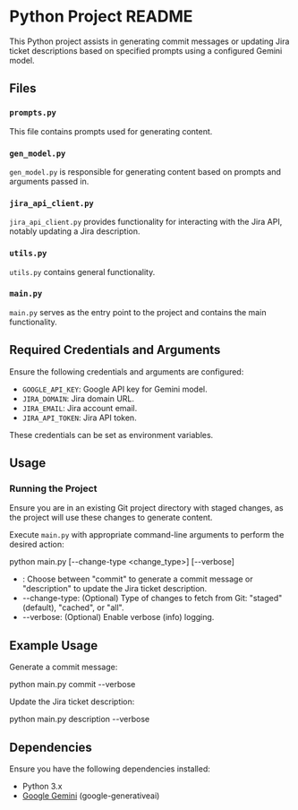 # Python Project README

This Python project assists in generating commit messages or updating Jira ticket descriptions based on specified prompts using a configured Gemini model.

## Files

### `prompts.py`

This file contains prompts used for generating content.

### `gen_model.py`

`gen_model.py` is responsible for generating content based on prompts and arguments passed in.

### `jira_api_client.py`

`jira_api_client.py` provides functionality for interacting with the Jira API, notably updating a Jira description.

### `utils.py`

`utils.py` contains general functionality.

### `main.py`

`main.py` serves as the entry point to the project and contains the main functionality.

## Required Credentials and Arguments

Ensure the following credentials and arguments are configured:

- `GOOGLE_API_KEY`: Google API key for Gemini model.
- `JIRA_DOMAIN`: Jira domain URL.
- `JIRA_EMAIL`: Jira account email.
- `JIRA_API_TOKEN`: Jira API token.

These credentials can be set as environment variables.

## Usage

### Running the Project

Ensure you are in an existing Git project directory with staged changes, as the project will use these changes to generate content.

Execute `main.py` with appropriate command-line arguments to perform the desired action:

python main.py <action> [--change-type <change_type>] [--verbose]

- <action>: Choose between "commit" to generate a commit message or "description" to update the Jira ticket description.
- --change-type: (Optional) Type of changes to fetch from Git: "staged" (default), "cached", or "all".
- --verbose: (Optional) Enable verbose (info) logging.

## Example Usage

Generate a commit message:

python main.py commit --verbose

Update the Jira ticket description:

python main.py description --verbose

## Dependencies

Ensure you have the following dependencies installed:

- Python 3.x
- [Google Gemini](https://pypi.org/project/google-generativeai/) (google-generativeai)